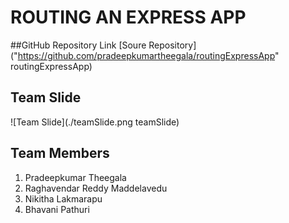 # ROUTING AN EXPRESS APP

##GitHub Repository Link
[Soure Repository]("https://github.com/pradeepkumartheegala/routingExpressApp" routingExpressApp)

## Team Slide
![Team Slide](./teamSlide.png teamSlide)

## Team Members
1. Pradeepkumar Theegala
1. Raghavendar Reddy Maddelavedu
1. Nikitha Lakmarapu
1. Bhavani Pathuri


